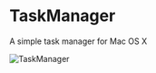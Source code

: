 TaskManager
===========

A simple task manager for Mac OS X


![TaskManager](https://cloud.githubusercontent.com/assets/8571043/4080146/3fee9d66-2edc-11e4-9223-c3f952dec52d.png "")
